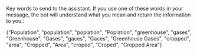 Key words to send to the assistant. If you use one of these words in your message, the bot will understand what you mean and return the information to you.:

{"Population", "population", "poplation", "Poplation", "greenhouse", "gases", "Greenhouse", "Gases", "gaces", "Gaces", "Greenhouse Gases", "cropped", "area", "Cropped", "Area", "croped", "Croped", "Cropped Area"}
